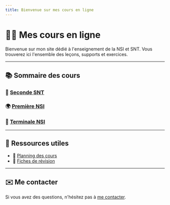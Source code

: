 ```yaml
---
title: Bienvenue sur mes cours en ligne
---
```


# 👩‍🏫 Mes cours en ligne

Bienvenue sur mon site dédié à l'enseignement de la NSI et SNT. Vous trouverez ici l'ensemble des leçons, supports et exercices.

---

## 📚 Sommaire des cours

### 🔢 [Seconde SNT](./cours_seconde/seconde.md)

### 🌍 [Première NSI ](./cours_premiere/premiere.md)

### 🧪 [Terminale NSI](./cours_terminale/terminale.md)

---

## 📂 Ressources utiles
- 📌 [Planning des cours](./planning.md)
- 📖 [Fiches de révision](./fiches.md)

---

## ✉️ Me contacter
Si vous avez des questions, n'hésitez pas à [me contacter](mailto:prof@example.com).

